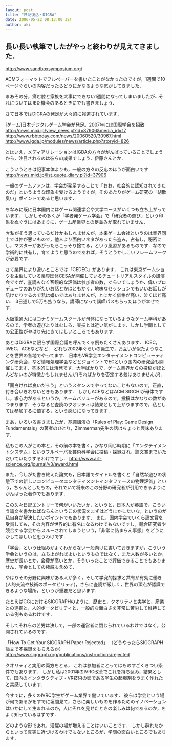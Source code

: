 ```yaml
---
layout: post
title: "日記復活・DIGRA"
date: 2006-05-22 08:13:00 JST
author: aki
---
```

## 長い長い執筆でしたがやっと終わりが見えてきました．
http://www.sandboxsymposium.org/

ACMフォーマットでフルペーパーを書いたことがなかったのですが，1週間で10ページぐらいの内容だったらどうにかなるような気がしてきました．

まあその分，痛む膝と家族を大事にできない1週間になってしまいましたが…それについてはまた機会のあるときにでも書きましょう．


さて日本ではDiGRAの発足が大々的に報道されています．

[ゲーム]日本デジタルゲーム学会が発足。2007年には国際学会を招致
http://news.mixi.jp/view_news.pl?id=37906&media_id=17
http://www.rbbtoday.com/news/20060520/30967.html
http://www.igda.jp/modules/news/article.php?storyid=826

とはいえ，メディアリレーションはIGDAの方々ががんばっていることでしょうから，注目されるのは彼らの成果でしょう．伊藤さんとか．

こういうときは記事本体よりも，一般の方々の反応のほうが面白いです
http://news.mixi.jp/list_quote_diary.pl?id=37906

一般のゲームファンは，学会が発足することで「おお，社会的に認知されてきたのだ」というような印象を受けるようですが，そのあたりがゲーム研究の「胡散臭い」ポイントであると思います．

<!--メディアは「ゲーム脳」とか判りやすくて奥様受けしやすそうな疑似科学を取り立てたわけですが，ゲーム研究業界的にはアンチゲーム脳のほうが主流です．
というか，ゲーム世代のゲーム好きが集まってLudicしてるので，当然といえば当然なのです．

こういうのを「遊びの研究」ではなく「研究者の遊び」と揶揄された時代もあることに注意です．

個人的にはDiGRAは様子見ということにします．
なぜなら「地盤のいい学会」というのは金トリ学会としては良いのですが，茶飲み会としても，学術の探求の場としても，たいてい機能しません．
たとえば情■処理学会とかは名前も地盤もいいのですが，研究者としては研究会しか利用価値がないです．
会報も紙は良いけどうざすぎます，なんと言っても会費が高いのがつらいです．
-->

ちなみに既に日本国内にはゲーム関連学会や大学コースがいくつも立ち上がっています．
しかしその多くが「学者発ゲーム学会」で「研究者の遊び」という印象をぬぐうにはあまりに，ゲーム産業界との足並みが取れていません．

☆私がそう思っているだけかもしれませんが，本来ゲーム会社というのは業界同士では仲が悪いもので，他人より面白いネタがあったら盗み，占有し，秘密にし，マスターがあがったらこっそり捨てる，という風習があるものです．なので学術的に共有し，育てようと思うのであれば，そうとうかしこいフレームワークが必要です．

さて業界により近いところでは「CEDEC」があります．
これは東京ゲームショウを主催している業界団体CESAが開催しているチュートリアルスタイルの講演会ですが，査読もなく客観的な評価は参加者の数，ぐらいでしょうか．偉いプロデューサのありがたいお話とかはともかく，地味なセッションでもいいお話しが訊けたりするので私は嫌いではありませんが，とにかく価格が高い．泣くほど高い．
3日通しで5万も払うなら，講師になって講師パスもらったほうが幸せです．

大阪電通大にはコナミゲームスクールが母体になっているようなゲーム学科があるので，学者の遊びよりはむしろ，実技とは近い気がします．しかし学問としての公正性がやはり先にきてほしいところでもあります．

あとはDiGRAに限らず国際会議を呼んでくる例もたくさんあります．
ICEC，IWEC，ACEなどなど．
どれも2002年ぐらいの誕生で，お互いが似たようなことを世界の各地でやってます．
日本もVR学会エンタテイメントコンピューティング研究会，など情報処理学会などとジョイントでECという国内の研究会も開催してます．基本的には活発です．大学ばかりで，ゲーム業界からの投稿がほとんどないのが特徴かもしれませんが(そればかりを否定する気はありませんが)．

「面白ければ良いだろう」というスタンスでやってないこともないので，正直，付き合いきれないときもあります．
しかしACEなどはACM SIGCHIが母体ですし，求心力があるというか，ネームバリューがあるので，投稿はかなりの数があつまります．そうなると査読のクオリティは結果として上がりますので，私としては参加するに値する，という感じになってきます．


まあ，いろいろ書きましたが，基調講演の「Rules of Play: Game Design Fundamentals」の著者のひとり，Zimmerman先生の話はちょっと興味あります．

私もこの人がこの本と，その前の本を書く，かなり同じ時期に「エンタテイメントシステム」というフルペーパを芸術科学会に投稿・採録され，論文賞までいただいていたりするわけですし．
http://www.art-science.org/journal/v3/award.html

また，今しがた書き終えた論文も，日本語でタイトルを書くと「自然な遊びの状態下での新しいコンピュータエンタテイメントインタフェースの物理評価」という，ちゃんとしたもの，それでいて将来のこの分野の研究者が引用できるようにがんばった著作でもあります．


この久々日記エントリーで何がいいたいか，というと，日本人が英語で，こういう論文を書かねばならんというこの状況をまずはどうにかしたいな，というのが私自身が解決したいポイントでもあります．
また，国内学会でいくら論文賞を受賞しても，その内容が世界的に有名になるわけでもないですし，競合研究者や競合する学会からスルーされてしまうという，『非常に詰まらん事態』をどうにかしてほしいと思うわけです．

「学会」という仕組みがよくわからない一般向けに書いておきますが，こういう学会というのは，立ち上がればよいというものではなく，また人数が多いとか，歴史が長いとか，会費が高いとか，そういったことで評価できることでもありません．学会としての権威も含めて．

やはりその分野に興味がある人が多く，そして学究的探求と共有が有効に働き(人的交流や技術のポータビリティ)，さらに査読が厳しく，世界の頂点が認識できるような場所，というが重要だと思います．

たとえばCGにおけるSIGGRAPHのように．歴史と，クオリティと実学と，産業との連携と，人的ポータビリティと，一般的な面白さを非常に苦労して維持している例もあるわけです．

そしてそれらの苦労は決して，一部の運営者に閉じられているわけではなく，公開されているのです．

「How To Get Your SIGGRAPH Paper Rejected」
（どうやったらSIGGRAPH論文で不採録をもらえるか）
http://www.siggraph.org/publications/instructions/rejected

クオリティと実用の両方をとる，
これは参加者にとってはものすごくきつい条件でもあります．
しかし私は2001年のIVRC改革でこれを持ち込み，結果として，国内のインタラクティブ・VR技術の卵である学生の起爆剤をうまく作れたと実感しています．

今すでに，多くのIVRC学生がゲーム業界で働いています．
彼らは学会という場が何であるかをすでに垣間見て，さらに楽しいものを作るためのイノベーションはいかにして生まれるのか，人にそれを見せたときの楽しみは何であるのか，をよく知っているはずです．

どのような形であれ，活躍の場が増えることはいいことです．
しかし群れたからといって真実に近づけるわけでもないところが，学問の面白いところでもあります．
